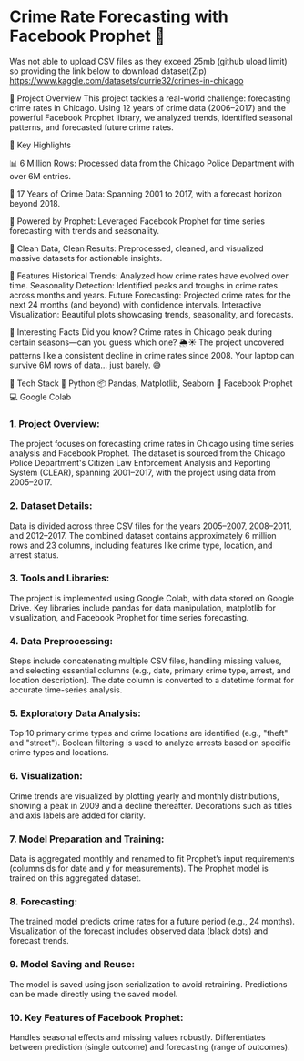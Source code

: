 # Crime Rate Forecasting with Facebook Prophet 🔎
Was not able to upload CSV files as they exceed 25mb (github uload limit) so providing the link below to download dataset(Zip)
https://www.kaggle.com/datasets/currie32/crimes-in-chicago

📝 Project Overview
This project tackles a real-world challenge: forecasting crime rates in Chicago. Using 12 years of crime data (2006–2017) and the powerful Facebook Prophet library, we analyzed trends, identified seasonal patterns, and forecasted future crime rates.

🎯 Key Highlights

📊 6 Million Rows: Processed data from the Chicago Police Department with over 6M entries.

📅 17 Years of Crime Data: Spanning 2001 to 2017, with a forecast horizon beyond 2018.

🔮 Powered by Prophet: Leveraged Facebook Prophet for time series forecasting with trends and seasonality.

🌟 Clean Data, Clean Results: Preprocessed, cleaned, and visualized massive datasets for actionable insights.

🚀 Features
Historical Trends: Analyzed how crime rates have evolved over time.
Seasonality Detection: Identified peaks and troughs in crime rates across months and years.
Future Forecasting: Projected crime rates for the next 24 months (and beyond) with confidence intervals.
Interactive Visualization: Beautiful plots showcasing trends, seasonality, and forecasts.

📌 Interesting Facts
Did you know?
Crime rates in Chicago peak during certain seasons—can you guess which one? 🌦️☀️
The project uncovered patterns like a consistent decline in crime rates since 2008.
Your laptop can survive 6M rows of data… just barely. 😅

🔧 Tech Stack
🐍 Python
📦 Pandas, Matplotlib, Seaborn
🔮 Facebook Prophet
💻 Google Colab

### 1. Project Overview:
The project focuses on forecasting crime rates in Chicago using time series analysis and Facebook Prophet.
The dataset is sourced from the Chicago Police Department's Citizen Law Enforcement Analysis and Reporting System (CLEAR), spanning 2001–2017, with the project using data from 2005–2017.

### 2. Dataset Details:
Data is divided across three CSV files for the years 2005–2007, 2008–2011, and 2012–2017.
The combined dataset contains approximately 6 million rows and 23 columns, including features like crime type, location, and arrest status.

### 3. Tools and Libraries:
The project is implemented using Google Colab, with data stored on Google Drive.
Key libraries include pandas for data manipulation, matplotlib for visualization, and Facebook Prophet for time series forecasting.

### 4. Data Preprocessing:
Steps include concatenating multiple CSV files, handling missing values, and selecting essential columns (e.g., date, primary crime type, arrest, and location description).
The date column is converted to a datetime format for accurate time-series analysis.

### 5. Exploratory Data Analysis:
Top 10 primary crime types and crime locations are identified (e.g., "theft" and "street").
Boolean filtering is used to analyze arrests based on specific crime types and locations.

### 6. Visualization:
Crime trends are visualized by plotting yearly and monthly distributions, showing a peak in 2009 and a decline thereafter.
Decorations such as titles and axis labels are added for clarity.

### 7. Model Preparation and Training:
Data is aggregated monthly and renamed to fit Prophet’s input requirements (columns ds for date and y for measurements).
The Prophet model is trained on this aggregated dataset.

### 8. Forecasting:
The trained model predicts crime rates for a future period (e.g., 24 months).
Visualization of the forecast includes observed data (black dots) and forecast trends.

### 9. Model Saving and Reuse:
The model is saved using json serialization to avoid retraining.
Predictions can be made directly using the saved model.

### 10. Key Features of Facebook Prophet:
Handles seasonal effects and missing values robustly.
Differentiates between prediction (single outcome) and forecasting (range of outcomes).


